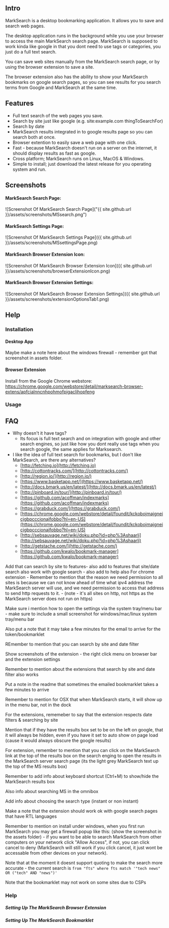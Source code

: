 
## Intro
MarkSearch is a desktop bookmarking application. It allows you to save and search web pages.

The desktop application runs in the background while you use your browser to access the main MarkSearch search page. MarkSearch is supposed to work kinda like google in that you dont need to use tags or categories, you just do a full text search.

You can save web sites manually from the MarkSearch search page, or by using the browser extension to save a site.

The browser extension also has the ability to show your MarkSearch bookmarks on google search pages, so you can see results for you search terms from Google and MarkSearch at the same time.

## Features
- Full text search of the web pages you save.
- Search by site just like google (e.g. site:example.com thingToSearchFor)
- Search by date
- MarkSearch results integrated in to google results page so you can search both at once.
- Browser extention to easily save a web page with one click.
- Fast - because MarkSearch doesn't run on a server on the internet, it should display results as fast as google.
- Cross platform; MarkSearch runs on Linux, MacOS & Windows.
- Simple to install; just download the latest release for you operating system and run.

## Screenshots

#### MarkSearch Search Page:
![Screenshot Of MarkSearch Search Page]("{{ site.github.url }}/assets/screenshots/MSsearch.png")

#### MarkSearch Settings Page:
![Screenshot Of MarkSearch Settings Page]({{ site.github.url }}/assets/screenshots/MSsettingsPage.png)

#### MarkSearch Browser Extension Icon:
![Screenshot Of MarkSearch Browser Extension Icon]({{ site.github.url }}/assets/screenshots/browserExtensionIcon.png)

#### MarkSearch Browser Extension Settings:
![Screenshot Of MarkSearch Browser Extension Settings]({{ site.github.url }}/assets/screenshots/extensionOptionsTab1.png)

## Help

### Installation

#### Desktop App

Maybe make a note here about the windows firewall - remember got that screenshot in assets folder.

#### Browser Extension
Install from the Google Chrome webstore: https://chrome.google.com/webstore/detail/marksearch-browser-extens/apfcialnncnhpohmofpigaclihopfeng

### Usage


## FAQ
- Why doesn't it have tags?
  - Its focus is full text search and on integration with google and other search engines, so just like how you dont really use tags when you search google, the same applies for Marksearch.
- I like the idea of full text search for bookmarks, but I don't like MarkSearch, are there any alternatives?
  - [http://fetching.io](http://fetching.io)
  - [http://cottontracks.com/](http://cottontracks.com/)
  - [http://region.io/](http://region.io/)
  - [https://www.basketapp.net/](https://www.basketapp.net/)
  - [http://docs.bmark.us/en/latest/](http://docs.bmark.us/en/latest/)
  - [http://pinboard.in/tour/](http://pinboard.in/tour/)
  - [https://github.com/acoffman/indexmarks](https://github.com/acoffman/indexmarks)
  - [https://grabduck.com/](https://grabduck.com/)
  - [https://chrome.google.com/webstore/detail/foundit/kckobojmajgneicjgbpcccionajfobbo?hl=en-US](https://chrome.google.com/webstore/detail/foundit/kckobojmajgneicjgbpcccionajfobbo?hl=en-US)
  - [http://sebsauvage.net/wiki/doku.php?id=php%3Ashaarli](http://sebsauvage.net/wiki/doku.php?id=php%3Ashaarli)
  - [http://getstache.com/](http://getstache.com/)
  - [https://github.com/kwalo/bookmark-manager](https://github.com/kwalo/bookmark-manager)


Add that can search by site to features- also add to features that site/date search also work with google search - also add to help also
For chrome extension - Remember to mention that the reason we need permission to all sites is because we can not know ahead of time
what ipv4 address the MarkSearch server will use, and we need permission to access that address to send http
requests to it. - (note - it's all sites on http, not https as the MarkSearch server does not run on https)

Make sure i mention how to open the settings via the system tray/menu bar - make sure to include a small screenshot for windows/mac/linux system tray/menu bar

Also put a note that it may take a few minutes for the email to arrive for the token/bookmarklet

REmember to mention that you can search by site and date filter

Show screenshots of the extension - the right click menu on browser bar and the extension settings

Remember to mention about the extensions that search by site and date filter also works

Put a note in the readme that sometimes the emailed bookmarklet takes a few minutes to arrive

Remember to mention for OSX that when MarkSearch starts, it will show up in the menu bar, not in the dock

For the extensions, rememeber to say that the extension respects date filters & searching by site

Mention that if they have the results box set to be on the left on google, that it will always be hidden, even if you have it set to auto show on page load (cause it would always obscure the google results)

For extension, remember to mention that you can click on the MarkSearch link at the top of the results box on the search enging to open the results in the MarkSearch server search page (its the light grey MarkSearch text up the top of the MS results box)

Remember to add info about keyboard shortcut (Ctrl+M) to show/hide the MarkSearch results box

Also info about searching MS in the omnibox

Add info about choosing the search type (instant or non instant)

Make a note that the extension should work ok with google search pages that have RTL languages

Remember to mention on install under windows, when you first run MarkSearch you may get a firewall popup like this: (show the screenshot in the assets folder) - if you want to be able to search MarkSearch from other computers on your network click "Allow Access", if not, you can click cancel to deny (MarkSearch will still work if you click cancel, it just wont be accessable from other devices on your network).

Note that at the moment it doesnt support quoting to make the search more accurate - the current search is `from "fts" where fts match '"tech news" OR ("tech" AND "news")'`

Note that the bookmarklet may not work on some sites due to CSPs

### Help

##### Setting Up The MarkSearch Browser Extension

##### Setting Up The MarkSearch Bookmarklet
